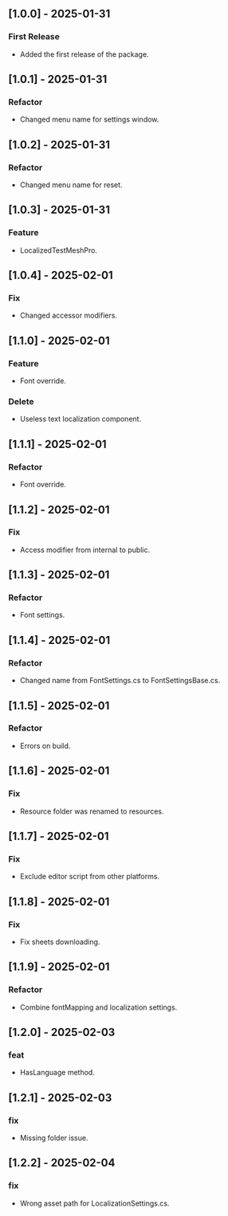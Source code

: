 ## [1.0.0] - 2025-01-31
### First Release
- Added the first release of the package.
## [1.0.1] - 2025-01-31
### Refactor
- Changed menu name for settings window.
## [1.0.2] - 2025-01-31
### Refactor
- Changed menu name for reset.
## [1.0.3] - 2025-01-31
### Feature
- LocalizedTestMeshPro.
## [1.0.4] - 2025-02-01
### Fix
- Changed accessor modifiers.
## [1.1.0] - 2025-02-01
### Feature
- Font override.
### Delete
- Useless text localization component.
## [1.1.1] - 2025-02-01
### Refactor
- Font override.
## [1.1.2] - 2025-02-01
### Fix
- Access modifier from internal to public.
## [1.1.3] - 2025-02-01
### Refactor
- Font settings.
## [1.1.4] - 2025-02-01
### Refactor
- Changed name from FontSettings.cs to FontSettingsBase.cs.
## [1.1.5] - 2025-02-01
### Refactor
- Errors on build.
## [1.1.6] - 2025-02-01
### Fix
- Resource folder was renamed to resources.
## [1.1.7] - 2025-02-01
### Fix
- Exclude editor script from other platforms.
## [1.1.8] - 2025-02-01
### Fix
- Fix sheets downloading.
## [1.1.9] - 2025-02-01
### Refactor
- Combine fontMapping and localization settings.
## [1.2.0] - 2025-02-03
### feat
- HasLanguage method.
## [1.2.1] - 2025-02-03
### fix
- Missing folder issue.
## [1.2.2] - 2025-02-04
### fix
- Wrong asset path for LocalizationSettings.cs.